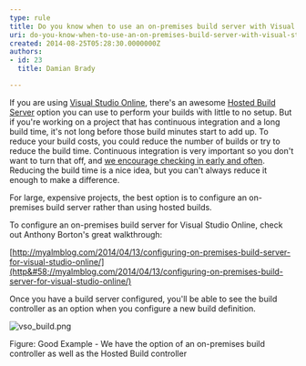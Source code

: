 ```yaml
---
type: rule
title: Do you know when to use an on-premises build server with Visual Studio Online?
uri: do-you-know-when-to-use-an-on-premises-build-server-with-visual-studio-online
created: 2014-08-25T05:28:30.0000000Z
authors:
- id: 23
  title: Damian Brady

---
```


 If you are using [Visual Studio Online](http&#58;//www.visualstudio.com/), there's an awesome [Hosted Build Server](http&#58;//blogs.msdn.com/b/visualstudioalm/archive/2012/03/27/build-on-the-team-foundation-service.aspx) option you can use to perform your builds with little to no setup. But if you're working on a project that has continuous integration and a long build time, it's not long before those build minutes start to add up. To reduce your build costs, you could reduce the number of builds or try to reduce the build time. Continuous integration is very important so you don't want to turn that off, and [we encourage checking in early and often](http&#58;//www.ssw.com.au/ssw/Standards/Rules/RulesToBetterSourceControlwithTFS.aspx#CheckinRegularly). Reducing the build time is a nice idea, but you can't always reduce it enough to make a difference.



For large, expensive projects, the best option is to configure an on-premises build server rather than using hosted builds.




To configure an on-premises build server for Visual Studio Online, check out Anthony Borton's great walkthrough:

[http://myalmblog.com/2014/04/13/configuring-on-premises-build-server-for-visual-studio-online/​](http&#58;//myalmblog.com/2014/04/13/configuring-on-premises-build-server-for-visual-studio-online/)





Once you have a build server configured, you'll be able to see the build controller as an option when you configure a new build definition.




![vso_build.png](/ALM/RulesToBetterBranchingAndBuilds/PublishingImages/vso_build.png)

Figure: Good Example - We have the option of an on-premises build controller as well as the Hosted Build controller
